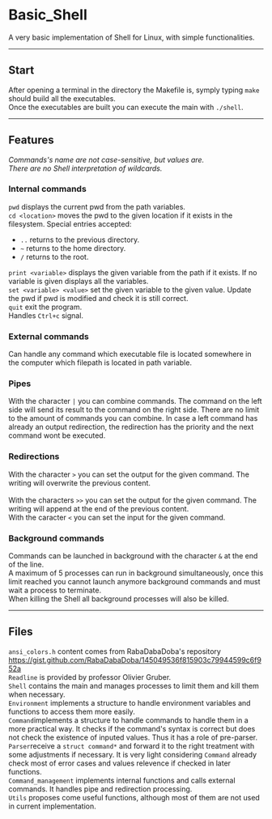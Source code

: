 # Basic_Shell
A very basic implementation of Shell for Linux, with simple functionalities.
___
## Start
After opening a terminal in the directory the Makefile is, symply typing `make` should build all the executables.<br/>
Once the executables are built you can execute the main with `./shell`.
___
## Features
*Commands's name are not case-sensitive, but values are.<br/>
There are no Shell interpretation of wildcards.*
### Internal commands
`pwd` displays the current pwd from the path variables. <br/>
`cd <location>` moves the pwd to the given location if it exists in the filesystem. Special entries accepted: 
- `..` returns to the previous directory.
- `~` returns to the home directory.
- `/` returns to the root. <a/>

`print <variable>` displays the given variable from the path if it exists. If no variable is given displays all the variables. <br/>
`set <variable> <value>` set the given variable to the given value. Update the pwd if pwd is modified and check it is still correct.<br/>
`quit` exit the program. <br/>
Handles `Ctrl+c` signal.

### External commands
Can handle any command which executable file is located somewhere in the computer which filepath is located in path variable.

### Pipes
With the character `|` you can combine commands. The command on the left side will send its result to the command on the right side. There are no limit to the amount of commands you can combine. In case a left command has already an output redirection, the redirection has the priority and the next command wont be executed.

### Redirections
With the character `>` you can set the output for the given command. The writing will overwrite the previous content. <br/>   
With the characters `>>` you can set the output for the given command. The writing will append at the end of the previous content. <br/>
With the caracter `<` you can set the input for the given command.

### Background commands
Commands can be launched in background with the character `&` at the end of the line. <br/>
A maximum of 5 processes can run in background simultaneously, once this limit reached you cannot launch anymore background commands and must wait a process to terminate. <br/>
When killing the Shell all background processes will also be killed.

___
## Files
`ansi_colors.h` content comes from RabaDabaDoba's repository https://gist.github.com/RabaDabaDoba/145049536f815903c79944599c6f952a <br/>
`Readline` is provided by professor Olivier Gruber. <br/>
`Shell` contains the main and manages processes to limit them and kill them when necessary.<br/>
`Environment` implements a structure to handle environment variables and functions to access them more easily.<br/>
`Command`implements a structure to handle commands to handle them in a more practical way. It checks if the command's syntax is correct but does not check the existence of inputed values. Thus it has a role of pre-parser.<br/>
`Parser`receive a `struct command*` and forward it to the right treatment with some adjustments if necessary. It is very light considering `Command` already check most of error cases and values relevence if checked in later functions.<br/>
`Command_management` implements internal functions and calls external commands. It handles pipe and redirection processing.<br/>
`Utils` proposes come useful functions, although most of them are not used in current implementation.<br/>
